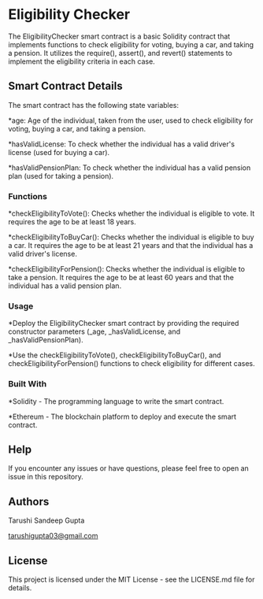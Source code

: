 # Eligibility Checker

The EligibilityChecker smart contract is a basic Solidity contract that implements functions to check eligibility for voting, buying a car, and taking a pension. It utilizes the require(), assert(), and revert() statements to implement the eligibility criteria in each case.

## Smart Contract Details

The smart contract has the following state variables:

*age: Age of the individual, taken from the user, used to check eligibility for voting, buying a car, and taking a pension.

*hasValidLicense: To check whether the individual has a valid driver's license (used for buying a car).

*hasValidPensionPlan: To check whether the individual has a valid pension plan (used for taking a pension).

### Functions

*checkEligibilityToVote(): Checks whether the individual is eligible to vote. It requires the age to be at least 18 years.

*checkEligibilityToBuyCar(): Checks whether the individual is eligible to buy a car. It requires the age to be at least 21 years and that the individual has a valid driver's license.

*checkEligibilityForPension(): Checks whether the individual is eligible to take a pension. It requires the age to be at least 60 years and that the individual has a valid pension plan.

### Usage

*Deploy the EligibilityChecker smart contract by providing the required constructor parameters (_age, _hasValidLicense, and _hasValidPensionPlan).

*Use the checkEligibilityToVote(), checkEligibilityToBuyCar(), and checkEligibilityForPension() functions to check eligibility for different cases.

### Built With

*Solidity - The programming language to write the smart contract.

*Ethereum - The blockchain platform to deploy and execute the smart contract.

## Help

If you encounter any issues or have questions, please feel free to open an issue in this repository.

## Authors

Tarushi Sandeep Gupta

tarushigupta03@gmail.com

## License

This project is licensed under the MIT License - see the LICENSE.md file for details.

